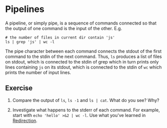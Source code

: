 # Pipelines

A pipeline, or simply pipe, is a sequence of commands connected so that the output of
one command is the input of the other. E.g.

```
# the number of files in current dir contain 'js'
ls | grep 'js' | wc -l
```

The pipe character between each command connects the stdout of the first command
to the stdin of the next command. Thus, `ls` produces a list of files on stdout, which is connected to
the stdin of grep which in turn prints only lines containing
`js` on its stdout, which is connected to the stdin of `wc` which prints the
number of input lines.


## Exercise

1. Compare the output of `ls`, `ls -1` and `ls | cat`. What do you see? Why?

2. Investigate what happens to the stderr of each command. For example, start
with `echo 'hello' >&2 | wc -l`. Use what you've learned in
[Redirection](redirection.md).


